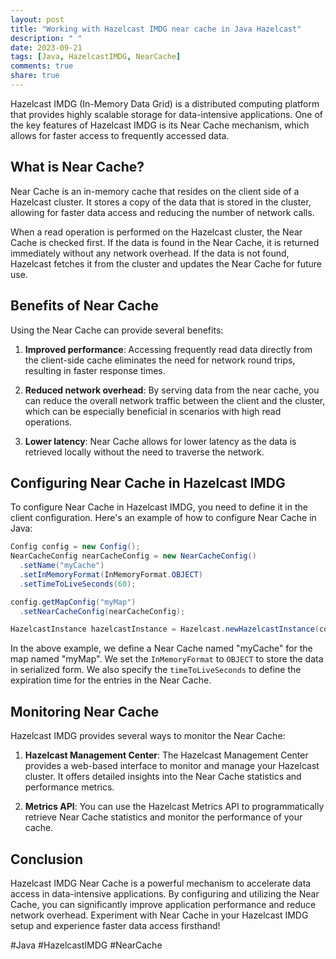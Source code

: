 ```yaml
---
layout: post
title: "Working with Hazelcast IMDG near cache in Java Hazelcast"
description: " "
date: 2023-09-21
tags: [Java, HazelcastIMDG, NearCache]
comments: true
share: true
---
```


Hazelcast IMDG (In-Memory Data Grid) is a distributed computing platform that provides highly scalable storage for data-intensive applications. One of the key features of Hazelcast IMDG is its Near Cache mechanism, which allows for faster access to frequently accessed data.

## What is Near Cache?

Near Cache is an in-memory cache that resides on the client side of a Hazelcast cluster. It stores a copy of the data that is stored in the cluster, allowing for faster data access and reducing the number of network calls.

When a read operation is performed on the Hazelcast cluster, the Near Cache is checked first. If the data is found in the Near Cache, it is returned immediately without any network overhead. If the data is not found, Hazelcast fetches it from the cluster and updates the Near Cache for future use.

## Benefits of Near Cache

Using the Near Cache can provide several benefits:

1. **Improved performance**: Accessing frequently read data directly from the client-side cache eliminates the need for network round trips, resulting in faster response times.

2. **Reduced network overhead**: By serving data from the near cache, you can reduce the overall network traffic between the client and the cluster, which can be especially beneficial in scenarios with high read operations.

3. **Lower latency**: Near Cache allows for lower latency as the data is retrieved locally without the need to traverse the network.

## Configuring Near Cache in Hazelcast IMDG

To configure Near Cache in Hazelcast IMDG, you need to define it in the client configuration. Here's an example of how to configure Near Cache in Java:

```java
Config config = new Config();
NearCacheConfig nearCacheConfig = new NearCacheConfig()
  .setName("myCache")
  .setInMemoryFormat(InMemoryFormat.OBJECT)
  .setTimeToLiveSeconds(60);

config.getMapConfig("myMap")
  .setNearCacheConfig(nearCacheConfig);

HazelcastInstance hazelcastInstance = Hazelcast.newHazelcastInstance(config);
```

In the above example, we define a Near Cache named "myCache" for the map named "myMap". We set the `InMemoryFormat` to `OBJECT` to store the data in serialized form. We also specify the `timeToLiveSeconds` to define the expiration time for the entries in the Near Cache.

## Monitoring Near Cache

Hazelcast IMDG provides several ways to monitor the Near Cache:

1. **Hazelcast Management Center**: The Hazelcast Management Center provides a web-based interface to monitor and manage your Hazelcast cluster. It offers detailed insights into the Near Cache statistics and performance metrics.

2. **Metrics API**: You can use the Hazelcast Metrics API to programmatically retrieve Near Cache statistics and monitor the performance of your cache.

## Conclusion

Hazelcast IMDG Near Cache is a powerful mechanism to accelerate data access in data-intensive applications. By configuring and utilizing the Near Cache, you can significantly improve application performance and reduce network overhead. Experiment with Near Cache in your Hazelcast IMDG setup and experience faster data access firsthand!

#Java #HazelcastIMDG #NearCache